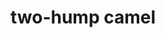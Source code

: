 ---
layout: smileys&emotion
title: two-hump camel
emoji: two_hump_camel
permalink: 🐫.html
image: assets/img/3moji/two_hump_camel.png
---